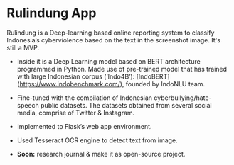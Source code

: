 # Rulindung App
Rulindung is a Deep-learning based online reporting system to classify Indonesia’s cyberviolence based on the text in the screenshot image. It's still a MVP.

* Inside it is a Deep Learning model based on BERT architecture programmed in Python. Made use of pre-trained model that has trained with large Indonesian corpus (‘Indo4B’): [IndoBERT] (https://www.indobenchmark.com/), founded by IndoNLU team.
* Fine-tuned with the compilation of Indonesian cyberbullying/hate-speech public datasets. The datasets obtained from several social media, comprise of Twitter & Instagram.
* Implemented to Flask’s web app environment.
* Used Tesseract OCR engine to detect text from image.

* **Soon:** research journal & make it as open-source project.

